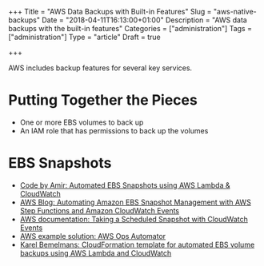 +++
Title = "AWS Data Backups with Built-in Features"
Slug = "aws-native-backups"
Date = "2018-04-11T16:13:00+01:00"
Description = "AWS data backups with the built-in features"
Categories = ["administration"]
Tags = ["administration"]
Type = "article"
Draft = true

+++

AWS includes backup features for several key services.

<!--more-->

# Putting Together the Pieces #

* One or more EBS volumes to back up
* An IAM role that has permissions to back up the volumes

# EBS Snapshots #

* [Code by Amir: Automated EBS Snapshots using AWS Lambda & CloudWatch](https://www.codebyamir.com/blog/automated-ebs-snapshots-using-aws-lambda-cloudwatch)
* [AWS Blog: Automating Amazon EBS Snapshot Management with AWS Step Functions and Amazon CloudWatch Events](https://aws.amazon.com/blogs/compute/automating-amazon-ebs-snapshot-management-with-aws-step-functions-and-amazon-cloudwatch-events/)
* [AWS documentation: Taking a Scheduled Snapshot with CloudWatch Events](https://docs.aws.amazon.com/AmazonCloudWatch/latest/events/TakeScheduledSnapshot.html)
* [AWS example solution: AWS Ops Automator](https://aws.amazon.com/answers/infrastructure-management/ops-automator/)
* [Karel Bemelmans: CloudFormation template for automated EBS volume backups using AWS Lambda and CloudWatch](https://www.karelbemelmans.com/2016/11/cloudformation-template-for-automated-ebs-volume-backups-using-aws-lambda-and-cloudwatch/)